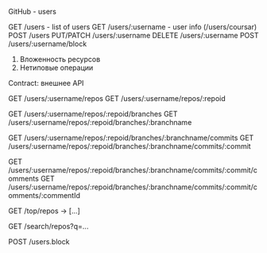 GitHub - users

GET /users - list of users
GET /users/:username - user info (/users/coursar)
POST /users
PUT/PATCH /users/:username
DELETE /users/:username
POST /users/:username/block

1. Вложенность ресурсов
2. Нетиповые операции

Contract: внешнее API

GET /users/:username/repos
GET /users/:username/repos/:repoid

GET /users/:username/repos/:repoid/branches
GET /users/:username/repos/:repoid/branches/:branchname

GET /users/:username/repos/:repoid/branches/:branchname/commits
GET /users/:username/repos/:repoid/branches/:branchname/commits/:commit

GET /users/:username/repos/:repoid/branches/:branchname/commits/:commit/comments
GET /users/:username/repos/:repoid/branches/:branchname/commits/:commit/comments/:commentId

GET /top/repos -> [...]

GET /search/repos?q=...

POST /users.block
